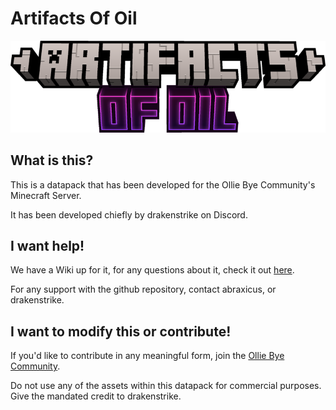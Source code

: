 # Artifacts Of Oil

![Artifacts of Oil Title Screen](artifactsrepo.png)

## What is this?

This is a datapack that has been developed for the Ollie Bye Community's Minecraft Server.

It has been developed chiefly by drakenstrike on Discord.

## I want help!

We have a Wiki up for it, for any questions about it, check it out [here](https://github.com/AndThenThereWasOne/ArtifactsOfOil/wiki).

For any support with the github repository, contact abraxicus, or drakenstrike.

## I want to modify this or contribute!

If you'd like to contribute in any meaningful form, join the [Ollie Bye Community](https://discord.gg/93rgpVt).

Do not use any of the assets within this datapack for commercial purposes. Give the mandated credit to drakenstrike.
